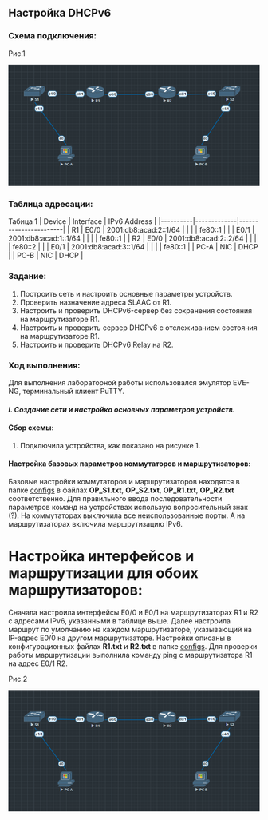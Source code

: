 ##  **Настройка DHCPv6**

  ###  Схема подключения:

Рис.1

![](Topology.png)

  ### Таблица адресации:
Табица 1
|  Device  |  Interface  |     IPv6 Address      |
|----------|-------------|-----------------------|
| R1       | E0/0        | 2001:db8:acad:2::1/64 |
|          |             | fe80::1               |
|          | E0/1        | 2001:db8:acad:1::1/64 |
|          |             | fe80::1               |
| R2       | E0/0        | 2001:db8:acad:2::2/64 |
|          |             | fe80::2               |
|          | E0/1        | 2001:db8:acad:3::1/64 |
|          |             | fe80::1               |
| PC-A     | NIC         | DHCP                  |
| PC-B     | NIC         | DHCP                  |

### Задание:
1. Построить сеть и настроить основные параметры устройств.
2. Проверить назначение адреса SLAAC от R1.
3. Настроить и проверить DHCPv6-сервер без сохранения состояния на маршрутизаторе R1.
4. Настроить и проверить сервер DHCPv6 с отслеживанием состояния на маршрутизаторе R1.
5. Настроить и проверить DHCPv6 Relay на R2.

### Ход выполнения:
Для выполнения лабораторной работы использовался эмулятор EVE-NG, терминальный клиент PuTTY. 

#### **_I. Создание сети и настройка основных параметров устройств._**

#### Сбор схемы:
  1. Подключила устройства, как показано на рисунке 1.
  
#### Настройка базовых параметров коммутаторов и маршрутизаторов:
Базовые настройки коммутаторов и маршрутизаторов находятся в папке [configs](configs/) в файлах **OP_S1.txt**, **OP_S2.txt**, **OP_R1.txt**, **OP_R2.txt** соответственно.
Для правильного ввода последовательности параметров команд на устройствах использую вопросительный знак (?).
На коммутаторах выключила все неиспользованные порты. А на маршрутизаторах включила маршрутизацию IPv6.

# Настройка интерфейсов и маршрутизации для обоих маршрутизаторов:
Сначала настроила интерфейсы E0/0 и E0/1 на маршрутизаторах R1 и R2 с адресами IPv6, указанными в таблице выше. Далее настроила маршрут по умолчанию на каждом маршрутизаторе, указывающий на IP-адрес E0/0 на другом маршрутизаторе.
Настройки описаны в конфигурационных файлах **R1.txt** и **R2.txt** в папке [configs](configs/).
Для проверки работы маршрутизации выполнила команду ping с маршрутизатора R1 на адрес E0/1 R2.

Рис.2

![](Topology.png)

















